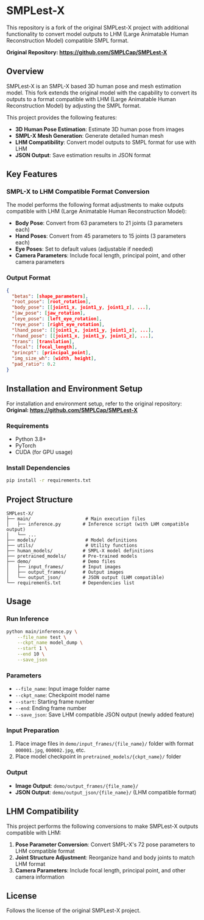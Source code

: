 # SMPLest-X

This repository is a fork of the original SMPLest-X project with additional functionality to convert model outputs to LHM (Large Animatable Human Reconstruction Model) compatible SMPL format.

**Original Repository: https://github.com/SMPLCap/SMPLest-X**

## Overview

SMPLest-X is an SMPL-X based 3D human pose and mesh estimation model. This fork extends the original model with the capability to convert its outputs to a format compatible with LHM (Large Animatable Human Reconstruction Model) by adjusting the SMPL format.

This project provides the following features:

- **3D Human Pose Estimation**: Estimate 3D human pose from images
- **SMPL-X Mesh Generation**: Generate detailed human mesh
- **LHM Compatibility**: Convert model outputs to SMPL format for use with LHM
- **JSON Output**: Save estimation results in JSON format

## Key Features

### SMPL-X to LHM Compatible Format Conversion

The model performs the following format adjustments to make outputs compatible with LHM (Large Animatable Human Reconstruction Model):

- **Body Pose**: Convert from 63 parameters to 21 joints (3 parameters each)
- **Hand Poses**: Convert from 45 parameters to 15 joints (3 parameters each)
- **Eye Poses**: Set to default values (adjustable if needed)
- **Camera Parameters**: Include focal length, principal point, and other camera parameters

### Output Format

```json
{
  "betas": [shape_parameters],
  "root_pose": [root_rotation],
  "body_pose": [[joint1_x, joint1_y, joint1_z], ...],
  "jaw_pose": [jaw_rotation],
  "leye_pose": [left_eye_rotation],
  "reye_pose": [right_eye_rotation],
  "lhand_pose": [[joint1_x, joint1_y, joint1_z], ...],
  "rhand_pose": [[joint1_x, joint1_y, joint1_z], ...],
  "trans": [translation],
  "focal": [focal_length],
  "princpt": [principal_point],
  "img_size_wh": [width, height],
  "pad_ratio": 0.2
}
```

## Installation and Environment Setup

For installation and environment setup, refer to the original repository:
**Original: https://github.com/SMPLCap/SMPLest-X**

### Requirements

- Python 3.8+
- PyTorch
- CUDA (for GPU usage)

### Install Dependencies

```bash
pip install -r requirements.txt
```

## Project Structure

```
SMPLest-X/
├── main/                    # Main execution files
│   ├── inference.py        # Inference script (with LHM compatible output)
│   └── ...
├── models/                  # Model definitions
├── utils/                   # Utility functions
├── human_models/           # SMPL-X model definitions
├── pretrained_models/      # Pre-trained models
├── demo/                   # Demo files
│   ├── input_frames/       # Input images
│   ├── output_frames/      # Output images
│   └── output_json/        # JSON output (LHM compatible)
└── requirements.txt        # Dependencies list
```

## Usage

### Run Inference

```bash
python main/inference.py \
    --file_name test \
    --ckpt_name model_dump \
    --start 1 \
    --end 10 \
    --save_json
```

### Parameters

- `--file_name`: Input image folder name
- `--ckpt_name`: Checkpoint model name
- `--start`: Starting frame number
- `--end`: Ending frame number
- `--save_json`: Save LHM compatible JSON output (newly added feature)

### Input Preparation

1. Place image files in `demo/input_frames/{file_name}/` folder with format `000001.jpg`, `000002.jpg`, etc.
2. Place model checkpoint in `pretrained_models/{ckpt_name}/` folder

### Output

- **Image Output**: `demo/output_frames/{file_name}/`
- **JSON Output**: `demo/output_json/{file_name}/` (LHM compatible format)

## LHM Compatibility

This project performs the following conversions to make SMPLest-X outputs compatible with LHM:

1. **Pose Parameter Conversion**: Convert SMPL-X's 72 pose parameters to LHM compatible format
2. **Joint Structure Adjustment**: Reorganize hand and body joints to match LHM format
3. **Camera Parameters**: Include focal length, principal point, and other camera information

## License

Follows the license of the original SMPLest-X project. 